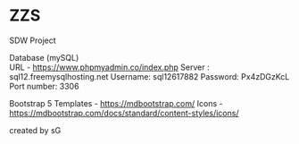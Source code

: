 # ZZS
 SDW Project

Database (mySQL)  
URL - https://www.phpmyadmin.co/index.php
Server : sql12.freemysqlhosting.net
Username: sql12617882
Password: Px4zDGzKcL
Port number: 3306

Bootstrap 5
Templates - https://mdbootstrap.com/
Icons - https://mdbootstrap.com/docs/standard/content-styles/icons/


created by sG
